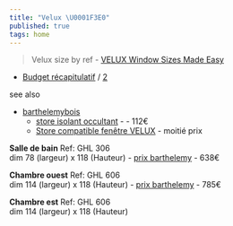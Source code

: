 ```yaml
---
title: "Velux \U0001F3E0"
published: true
tags: home
---
```

> Velux size by ref - [VELUX Window Sizes Made Easy ](https://www.yarddirect.com/blog/velux-window-sizes-made-easy-velux-size-guide-velux-sizes/)

- [Budget récapitulatif](https://demarrezlestravaux.fr/le-remplacement-dun-velux/#Budget_recapitulatif) / [2](https://www.prix-pose.com/velux)

see also
- [barthelemybois](https://barthelemybois.com/15-velux)
	- [store isolant occultant](https://barthelemybois.com/velux/692-7686-store-isolant-occultant-fhc-velux-profiles-aluminium-brosse.html#/988-code_et_dimension_de_la_fenetre-code_store_ck04_55x98_pour_fenetre_ck04/991-couleur-1047_noir) -  - 112€
	- [Store compatible fenêtre VELUX](https://avosdim.com/store-isolant-pour-velux.html) - moitié prix 

**Salle de bain**
Ref: GHL 306  
dim 78 (largeur) x 118 (Hauteur)  - [prix barthelemy](https://barthelemybois.com/velux/812-11553-ggl-3057-velux-rotation-tout-confort-clearfinish.html#/617-dimension-mk06_78x118cm/681-teinte-3057_clearfinish_bois_verni) - 638€

**Chambre ouest**
Ref: GHL 606  
dim 114 (largeur) x 118 (Hauteur)  - [ prix barthelemy](https://barthelemybois.com/velux/812-11555-ggl-3057-velux-rotation-tout-confort-clearfinish.html#/622-dimension-sk06_114x118cm/681-teinte-3057_clearfinish_bois_verni) - 785€

**Chambre est** 
Ref: GHL 606  
dim 114 (largeur) x 118 (Hauteur)
